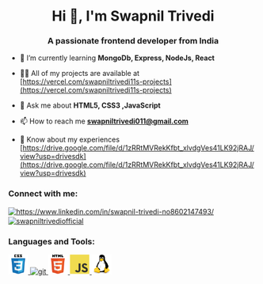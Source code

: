 <h1 align="center">Hi 👋, I'm Swapnil Trivedi</h1>
<h3 align="center">A passionate frontend developer from India</h3>

- 🌱 I’m currently learning **MongoDb, Express, NodeJs, React**

- 👨‍💻 All of my projects are available at [https://vercel.com/swapniltrivedi11s-projects](https://vercel.com/swapniltrivedi11s-projects)

- 💬 Ask me about **HTML5, CSS3 ,JavaScript**

- 📫 How to reach me **swapniltrivedi011@gmail.com**

- 📄 Know about my experiences [https://drive.google.com/file/d/1zRRtMVRekKfbt_xlvdgVes41LK92jRAJ/view?usp=drivesdk](https://drive.google.com/file/d/1zRRtMVRekKfbt_xlvdgVes41LK92jRAJ/view?usp=drivesdk)

<h3 align="left">Connect with me:</h3>
<p align="left">
<a href="https://linkedin.com/in/https://www.linkedin.com/in/swapnil-trivedi-no8602147493/" target="blank"><img align="center" src="https://raw.githubusercontent.com/rahuldkjain/github-profile-readme-generator/master/src/images/icons/Social/linked-in-alt.svg" alt="https://www.linkedin.com/in/swapnil-trivedi-no8602147493/" height="30" width="40" /></a>
<a href="https://instagram.com/swapniltrivediofficial" target="blank"><img align="center" src="https://raw.githubusercontent.com/rahuldkjain/github-profile-readme-generator/master/src/images/icons/Social/instagram.svg" alt="swapniltrivediofficial" height="30" width="40" /></a>
</p>

<h3 align="left">Languages and Tools:</h3>
<p align="left"> <a href="https://www.w3schools.com/css/" target="_blank" rel="noreferrer"> <img src="https://raw.githubusercontent.com/devicons/devicon/master/icons/css3/css3-original-wordmark.svg" alt="css3" width="40" height="40"/> </a> <a href="https://git-scm.com/" target="_blank" rel="noreferrer"> <img src="https://www.vectorlogo.zone/logos/git-scm/git-scm-icon.svg" alt="git" width="40" height="40"/> </a> <a href="https://www.w3.org/html/" target="_blank" rel="noreferrer"> <img src="https://raw.githubusercontent.com/devicons/devicon/master/icons/html5/html5-original-wordmark.svg" alt="html5" width="40" height="40"/> </a> <a href="https://developer.mozilla.org/en-US/docs/Web/JavaScript" target="_blank" rel="noreferrer"> <img src="https://raw.githubusercontent.com/devicons/devicon/master/icons/javascript/javascript-original.svg" alt="javascript" width="40" height="40"/> </a> <a href="https://www.linux.org/" target="_blank" rel="noreferrer"> <img src="https://raw.githubusercontent.com/devicons/devicon/master/icons/linux/linux-original.svg" alt="linux" width="40" height="40"/> </a> </p>
